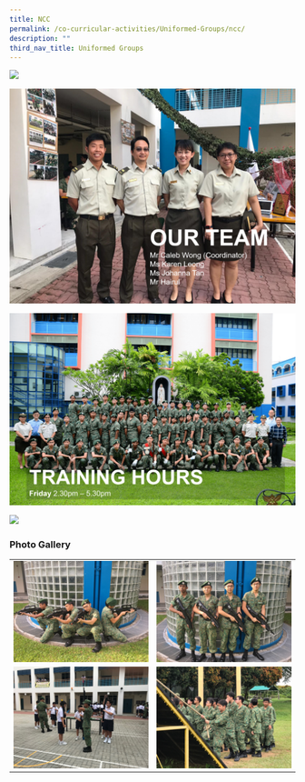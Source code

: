 ```yaml
---
title: NCC
permalink: /co-curricular-activities/Uniformed-Groups/ncc/
description: ""
third_nav_title: Uniformed Groups
---
```

![](/images/ncc1.png)

![](/images/ncc2.png)

![](/images/NCC.png)

![](/images/ncc4.png)

### Photo Gallery

<table>
<tbody>
  <tr>
    <td><img src="/images/ncc5.jpeg"></td>
    <td><img src="/images/ncc6.jpeg"></td>
  </tr>
  <tr>
    <td><img src="/images/ncc7.jpeg"></td>
    <td><img src="/images/ncc8.jpeg"></td>
  </tr>
</tbody>
</table>